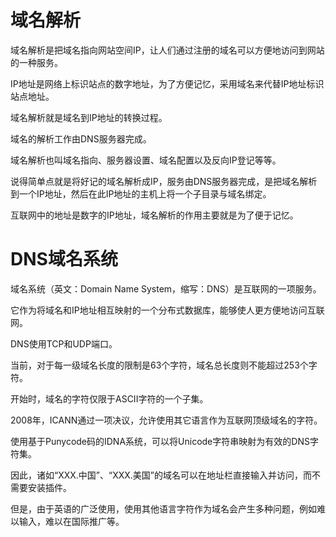 # 域名解析

域名解析是把域名指向网站空间IP，让人们通过注册的域名可以方便地访问到网站的一种服务。

IP地址是网络上标识站点的数字地址，为了方便记忆，采用域名来代替IP地址标识站点地址。

域名解析就是域名到IP地址的转换过程。

域名的解析工作由DNS服务器完成。

域名解析也叫域名指向、服务器设置、域名配置以及反向IP登记等等。

说得简单点就是将好记的域名解析成IP，服务由DNS服务器完成，是把域名解析到一个IP地址，然后在此IP地址的主机上将一个子目录与域名绑定。

互联网中的地址是数字的IP地址，域名解析的作用主要就是为了便于记忆。


# DNS域名系统

域名系统（英文：Domain Name System，缩写：DNS）是互联网的一项服务。

它作为将域名和IP地址相互映射的一个分布式数据库，能够使人更方便地访问互联网。

DNS使用TCP和UDP端口。

当前，对于每一级域名长度的限制是63个字符，域名总长度则不能超过253个字符。

开始时，域名的字符仅限于ASCII字符的一个子集。

2008年，ICANN通过一项决议，允许使用其它语言作为互联网顶级域名的字符。

使用基于Punycode码的IDNA系统，可以将Unicode字符串映射为有效的DNS字符集。

因此，诸如“XXX.中国”、“XXX.美国”的域名可以在地址栏直接输入并访问，而不需要安装插件。

但是，由于英语的广泛使用，使用其他语言字符作为域名会产生多种问题，例如难以输入，难以在国际推广等。

